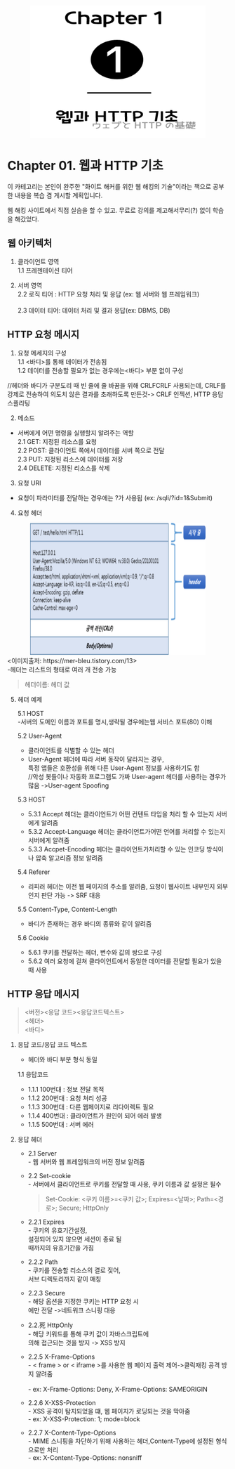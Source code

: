 <div align="center" >
<img src="/Art of Web Hacking/Chapter1/Chapter1.png" width="400" height="300"> <br>
</div>

# Chapter 01. 웹과 HTTP 기초

이 카테고리는 본인이 완주한
"화이트 해커를 위한 웹 해킹의 기술"이라는
책으로 공부한 내용을 복습 겸 게시할 계획입니다.

웹 해킹 사이트에서 직접 실습을 할 수 있고.
무료로 강의를 제고해서무리(?) 없이 학습을 해갔었다.

## 웹 아키텍처
1. 클라이언트 영역
    <br>1.1 프레젠테이션 티어

2. 서버 영역
    <br>2.2 로직 티어 : HTTP 요청 처리 및 응답 (ex: 웹 서버와 웹 프레임워크)    
    <br>2.3 데이터 티어: 데이터 처리 및 결과 응답(ex: DBMS, DB)

## HTTP 요청 메시지
1. 요청 메세지의 구성
<br>   1.1 <바디>를 통해 데이터가 전송됨
<br>   1.2 데이터를 전송할 필요가 없는 경우에는<바디> 부분 없이 구성

//헤더와 바디가 구분도리 때 빈 줄에 줄 바꿈을 위해 CRLFCRLF 사용되는데, CRLF를 강제로 전송하여 의도치
않은 결과를 초래하도록 만든것-> CRLF 인젝션, HTTP 응답 스플리팅

2. 메소드
  - 서버에게 어떤 명령을 실행할지 알려주는 역할
<br> 2.1 GET:  지정된 리소스를 요청
<br> 2.2 POST: 클라이언트 쪽에서 데이터를 서버 쪽으로 전달
<br> 2.3 PUT: 지정된 리소스에 데이터를 저장
<br> 2.4 DELETE: 지정된 리소스를 삭제

3. 요청 URI
- 요청이 파라미터를 전달하는 경우에는 ?가 사용됨
  (ex: /sqli/?id=1&Submit)

4. 요청 헤더

<div align="center" >
<img src="/Art of Web Hacking/Chapter1/002.png" width="400" height="300"> <br>
</div>
<이미지출저: https://mer-bleu.tistory.com/13> <br>
-헤더는 리스트의 형태로 여러 개 전송 가능<br>


>헤더이름: 헤더 값


5. 헤더 예제

    5.1 HOST<br>
    -서버의 도메인 이름과 포트를 명시,생략될 경우에는웹 서비스 포트(80) 이해
    
    5.2 User-Agent
    - 클라이언트를 식별할 수 있는 헤더
    - User-Agent 헤더에 따라 서버 동작이 달라지는 경우, <br>특정 앱들은 호환성을 위해 다른 User-Agent 정보를 사용하기도 함<br>
     //악성 봇들이나 자동화 프로그램도 가짜 User-agent 헤더를 사용하는 경우가 많음
->User-agent Spoofing
    
    5.3 HOST<br>
    - 5.3.1 Accept 헤더는 클라이언트가 어떤 컨텐트 타입을 처리 할 수 있는지 서버에게 알려줌
    - 5.3.2 Accept-Language 헤더는 클라이언트가어떤 언어를 처리할 수 있는지 서버에게 알려줌
    - 5.3.3 Accpet-Encoding 헤더는 클라이언트가처리할 수 있는 인코딩 방식이나 압축 알고리즘 정보 알려줌

    5.4 Referer<br>
    - 리피러 헤더는 이전 웹 페이지의 주소를 알려줌, 요청이 웹사이트 내부인지 외부인지 판단 가능 -> SRF 대응

    5.5 Content-Type, Content-Length
      - 바디가 존재하는 경우 바디의 종류와 같이 알려줌
   
   5.6 Cookie
   - 5.6.1 쿠키를 전달하는 헤더, 변수와 값의 쌍으로 구성
   - 5.6.2 여러 요청에 걸쳐 클라이언트에서 동일한 데이터를 전달할 필요가 있을 때 사용


## HTTP 응답 메시지
   > <버전><응답 코드><응답코드텍스트><br><헤더><br><바디>


1. 응답 코드/응답 코드 텍스트
    - 헤더와 바디 부분 형식 동일

    1.1 응답코드
    - 1.1.1 100번대 : 정보 전달 목적 
    - 1.1.2 200번대 : 요청 처리 성공
    - 1.1.3 300번대 : 다른 웹페이지로 리다이렉트 필요
    - 1.1.4 400번대 : 클라이언트가 원인이 되어 에러 발생
    - 1.1.5 500번대 : 서버 에러

2. 응답 헤더
   - 2.1 Server
        <br>- 웹 서버와 웹 프레임워크의 버전 정보 알려줌 

   - 2.2 Set-cookie
        <br>- 서버에서 클라이언트로 쿠키를 전달할 때 사용, 쿠키 이름과 값 설정은 필수
        >Set-Cookie: <쿠키 이름>=<쿠키 값>; Expires=<날짜>; Path=<경로>; Secure; HttpOnly

    - 2.2.1 Expires
         <br>- 쿠키의 유효기간설정,<br>설정되어 있지 않으면 세션이 종료 될<br> 때까지의 유효기간을 가짐
    - 2.2.2 Path
        <br>- 쿠키를 전송할 리소스의 결로 짖어,<br>서브 디렉토리까지 같이 매칭 
     
    - 2.2.3 Secure
        <br>- 해당 옵션을 지정한 쿠키는 HTTP 요청 시<br>에만 전달 ->네트워크 스니핑 대응

    - 2.2.死 HttpOnly
        <br>- 해당 키워드를 통해 쿠키 값이 자바스크립트에<br>의해 접근되는 것을 방지 -> XSS 방지

    - 2.2.5 X-Frame-Options
        <br>- < frame > or < iframe >를 사용한 웹 페이지 출력 제어->클릭재킹 공격 방지 알려줌  
        <br>- ex: X-Frame-Options: Deny, X-Frame-Options: SAMEORIGIN

    - 2.2.6 X-XSS-Protection
        <br>- XSS 공격이 탐지되었을 떄, 웹 페이지가 로딩되는 것을 막아줌
        <br>- ex: X-XSS-Protection: 1; mode=block

    - 2.2.7 X-Content-Type-Options
        <br>- MIME 스니핑을 차단하기 위해 사용하는 헤더,Content-Type에 설정된 형식으로만 처리
        <br>- ex: X-Content-Type-Options: nonsniff
